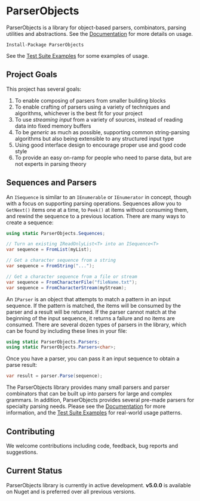 # ParserObjects

ParserObjects is a library for object-based parsers, combinators, parsing utilities and abstractions. See the [Documentation](https://whiteknight.github.io/ParserObjects/v5) for more details on usage.

    Install-Package ParserObjects

See the [Test Suite Examples](https://github.com/Whiteknight/ParserObjects/tree/master/ParserObjects.Tests/Examples) for some examples of usage.

## Project Goals

This project has several goals:

1. To enable composing of parsers from smaller building blocks
2. To enable crafting of parsers using a variety of techniques and algorithms, whichever is the best fit for your project
3. To use *streaming input* from a variety of sources, instead of reading data into fixed memory buffers
4. To be *generic* as much as possible, supporting common string-parsing algorithms but also being extensible to any structured input type
5. Using good interface design to encourage proper use and good code style
6. To provide an easy on-ramp for people who need to parse data, but are not experts in parsing theory

## Sequences and Parsers

An `ISequence` is similar to an `IEnumerable` or `IEnumerator` in concept, though with a focus on supporting parsing operations. Sequences allow you to `GetNext()` items one at a time, to `Peek()` at items without consuming them, and rewind the sequence to a previous location. There are many ways to create a sequence:

```csharp
using static ParserObjects.Sequences;

// Turn an existing IReadOnlyList<T> into an ISequence<T>
var sequence = FromList(myList);

// Get a character sequence from a string
var sequence = FromString("...");

// Get a character sequence from a file or stream
var sequence = FromCharacterFile("fileName.txt");
var sequence = FromCharacterStream(myStream);
```

An `IParser` is an object that attempts to match a pattern in an input sequence. If the pattern is matched, the items will be consumed by the parser and a result will be returned. If the parser cannot match at the beginning of the input sequence, it returns a failure and no items are consumed. There are several dozen types of parsers in the library, which can be found by including these lines in your file:

```csharp
using static ParserObjects.Parsers;
using static ParserObjects.Parsers<char>;
```

Once you have a parser, you can pass it an input sequence to obtain a parse result:

```csharp
var result = parser.Parse(sequence);
```

The ParserObjects library provides many small parsers and parser combinators that can be built up into parsers for large and complex grammars. In addition, ParserObjects provides several pre-made parsers for specialty parsing needs. Please see the [Documentation](https://whiteknight.github.io/ParserObjects/v4) for more information, and the [Test Suite Examples](https://github.com/Whiteknight/ParserObjects/tree/master/ParserObjects.Tests/Examples) for real-world usage patterns.

## Contributing

We welcome contributions including code, feedback, bug reports and suggestions.

## Current Status

ParserObjects library is currently in active development. **v5.0.0** is available on Nuget and is preferred over all previous versions. 

